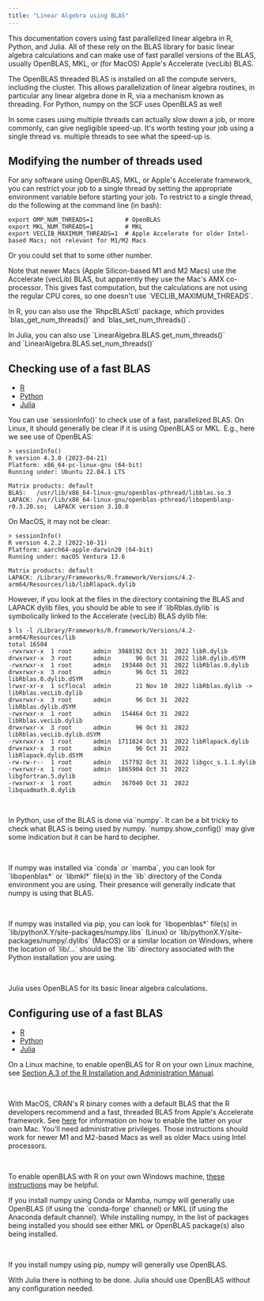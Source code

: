 ```yaml
---
title: "Linear Algebra using BLAS"
---
```

This documentation covers using fast parallelized linear algebra in R,
Python, and Julia. All of these rely on the BLAS library for basic
linear algebra calculations and can make use of fast parallel versions
of the BLAS, usually OpenBLAS, MKL, or (for MacOS) Apple's Accelerate
(vecLib) BLAS. 

<span id="cke_bm_1309S" style="display: none;"> </span>The OpenBLAS
threaded BLAS is installed on all the compute servers, including the
cluster. This allows parallelization of linear algebra routines, in
particular any linear algebra done in R, via a mechanism known as
threading. For Python, numpy on the SCF uses OpenBLAS as well

In some cases using multiple threads can actually slow down a job, or
more commonly, can give negligible speed-up. It's worth testing your job
using a single thread vs. multiple threads to see what the speed-up is.

## Modifying the number of threads used

For any software using OpenBLAS, MKL, or Apple's Accelerate framework,
you can restrict your job to a single thread by setting the appropriate
environment variable before starting your job. To restrict to a single
thread, do the following at the command line (in bash):

    export OMP_NUM_THREADS=1         # OpenBLAS
    export MKL_NUM_THREADS=1         # MKL
    export VECLIB_MAXIMUM_THREADS=1  # Apple Accelerate for older Intel-based Macs; not relevant for M1/M2 Macs

Or you could set that to some other number.

Note that newer Macs (Apple Silicon-based M1 and M2 Macs) use the
Accelerate (vecLib) BLAS, but apparently they use the Mac's AMX
co-processor. This gives fast computation, but the calculations are not
using the regular CPU cores, so one doesn't use
\`VECLIB_MAXIMUM_THREADS\`.

In R, you can also use the \`RhpcBLASctl\` package, which provides
\`blas_get_num_threads()\` and \`blas_set_num_threads()\`.

In Julia, you can also use \`LinearAlgebra.BLAS.get_num_threads()\`
and \`LinearAlgebra.BLAS.set_num_threads()\`

## Checking use of a fast BLAS

<div class="bootstrap-tabs" tab-set-title="XYZ">

- <a href="#xyz-tab-1-name" class="tab-link"
  aria-controls="xyz-tab-1-name" data-toggle="tab" role="tab">R</a>
- <a href="#xyz-tab-2-name" class="tab-link"
  aria-controls="xyz-tab-2-name" data-toggle="tab" role="tab">Python</a>
- <a href="#xyz-tab-3-name" class="tab-link"
  aria-controls="xyz-tab-3-name" data-toggle="tab" role="tab">Julia</a>

<div class="tab-content">

<div id="xyz-tab-1-name" class="tab-pane active" role="tabpanel">

<div class="tab-pane-content">

You can use \`sessionInfo()\` to check use of a fast, parallelized BLAS.
On Linux, it should generally be clear if it is using OpenBLAS or MKL.
E.g., here we see use of OpenBLAS:

</div>

<div class="tab-pane-content">

    > sessionInfo()
    R version 4.3.0 (2023-04-21)
    Platform: x86_64-pc-linux-gnu (64-bit)
    Running under: Ubuntu 22.04.1 LTS

    Matrix products: default
    BLAS:   /usr/lib/x86_64-linux-gnu/openblas-pthread/libblas.so.3 
    LAPACK: /usr/lib/x86_64-linux-gnu/openblas-pthread/libopenblasp-r0.3.20.so;  LAPACK version 3.10.0

On MacOS, it may not be clear:

    > sessionInfo()
    R version 4.2.2 (2022-10-31)
    Platform: aarch64-apple-darwin20 (64-bit)
    Running under: macOS Ventura 13.6

    Matrix products: default
    LAPACK: /Library/Frameworks/R.framework/Versions/4.2-arm64/Resources/lib/libRlapack.dylib

However, if you look at the files in the directory containing the BLAS
and LAPACK dylib files, you should be able to see if \`libRblas.dylib\`
is symbolically linked to the Accelerate (vecLib) BLAS dylib file:

    $ ls -l /Library/Frameworks/R.framework/Versions/4.2-arm64/Resources/lib
    total 16504
    -rwxrwxr-x  1 root      admin  3988192 Oct 31  2022 libR.dylib
    drwxrwxr-x  3 root      admin       96 Oct 31  2022 libR.dylib.dSYM
    -rwxrwxr-x  1 root      admin   193440 Oct 31  2022 libRblas.0.dylib
    drwxrwxr-x  3 root      admin       96 Oct 31  2022 libRblas.0.dylib.dSYM
    lrwxr-xr-x  1 scflocal  admin       21 Nov 10  2022 libRblas.dylib -> libRblas.vecLib.dylib
    drwxrwxr-x  3 root      admin       96 Oct 31  2022 libRblas.dylib.dSYM
    -rwxrwxr-x  1 root      admin   154464 Oct 31  2022 libRblas.vecLib.dylib
    drwxrwxr-x  3 root      admin       96 Oct 31  2022 libRblas.vecLib.dylib.dSYM
    -rwxrwxr-x  1 root      admin  1711824 Oct 31  2022 libRlapack.dylib
    drwxrwxr-x  3 root      admin       96 Oct 31  2022 libRlapack.dylib.dSYM
    -rw-rw-r--  1 root      admin   157792 Oct 31  2022 libgcc_s.1.1.dylib
    -rwxrwxr-x  1 root      admin  1865904 Oct 31  2022 libgfortran.5.dylib
    -rwxrwxr-x  1 root      admin   367040 Oct 31  2022 libquadmath.0.dylib

 

</div>

</div>

<div id="xyz-tab-2-name" class="tab-pane" role="tabpanel">

<div class="tab-pane-content">

In Python, use of the BLAS is done via \`numpy\`. It can be a bit tricky
to check what BLAS is being used by numpy. \`numpy.show_config()\` may
give some indication but it can be hard to decipher. 

</div>

<div class="tab-pane-content">

 

</div>

<div class="tab-pane-content">

If numpy was installed via \`conda\` or \`mamba\`, you can look for
\`libopenblas\*\` or \`libmkl\*\` file(s) in the \`lib\` directory of
the Conda environment you are using. Their presence will generally
indicate that numpy is using that BLAS.

</div>

<div class="tab-pane-content">

 

</div>

<div class="tab-pane-content">

If numpy was installed via pip, you can look for \`libopenblas\*\`
file(s) in \`lib/pythonX.Y/site-packages/numpy.libs\` (Linux) or
\`lib/pythonX.Y/site-packages/numpy/.dylibs\` (MacOS) or a similar
location on Windows, where the location of \`lib/...\` should be the
\`lib\` directory associated with the Python installation you are using.

</div>

<div class="tab-pane-content">

 

</div>

</div>

<div id="xyz-tab-3-name" class="tab-pane" role="tabpanel">

<div class="tab-pane-content">

Julia uses OpenBLAS for its basic linear algebra calculations.

</div>

</div>

</div>

</div>

## Configuring use of a fast BLAS

<div class="bootstrap-tabs" tab-set-title="XYZ">

- <a href="#xyz-tab-1-name" class="tab-link"
  aria-controls="xyz-tab-1-name" data-toggle="tab" role="tab">R</a>
- <a href="#xyz-tab-2-name" class="tab-link"
  aria-controls="xyz-tab-2-name" data-toggle="tab" role="tab">Python</a>
- <a href="#xyz-tab-3-name" class="tab-link"
  aria-controls="xyz-tab-3-name" data-toggle="tab" role="tab">Julia</a>

<div class="tab-content">

<div id="xyz-tab-1-name" class="tab-pane" role="tabpanel">

<div class="tab-pane-content">

On a Linux machine, to enable openBLAS for R on your own Linux machine,
see [Section A.3 of the R Installation and Administration
Manual](https://cran.r-project.org/doc/manuals/r-release/R-admin.html#BLAS).

</div>

<div class="tab-pane-content">

 

</div>

<div class="tab-pane-content">

With MacOS, CRAN's R binary comes with a default BLAS that the R
developers recommend and a fast, threaded BLAS from Apple's Accelerate
framework. See
[here](https://cran.r-project.org/bin/macosx/RMacOSX-FAQ.html#Which-BLAS-is-used-and-how-can-it-be-changed_003f)
for information on how to enable the latter on your own Mac. You'll need
administrative privileges. Those instructions should work for newer M1
and M2-based Macs as well as older Macs using Intel processors.

</div>

<div class="tab-pane-content">

 

</div>

<div class="tab-pane-content">

To enable openBLAS with R on your own Windows machine, [these
instructions](https://www.r-bloggers.com/2022/01/building-r-4-2-for-windows-with-openblas/) may
be helpful.

</div>

</div>

<div id="xyz-tab-2-name" class="tab-pane" role="tabpanel">

<div class="tab-pane-content">

If you install numpy using Conda or Mamba, numpy will generally use
OpenBLAS (if using the \`conda-forge\` channel) or MKL (if using the
Anaconda default channel). While installing numpy, in the list of
packages being installed you should see either MKL or OpenBLAS
package(s) also being installed.

</div>

<div class="tab-pane-content">

 

</div>

<div class="tab-pane-content">

If you install numpy using pip, numpy will generally use OpenBLAS.

</div>

</div>

<div id="xyz-tab-3-name" class="tab-pane active" role="tabpanel">

<div class="tab-pane-content">

With Julia there is nothing to be done. Julia should use OpenBLAS
without any configuration needed.

</div>

</div>

</div>

</div>

###  

